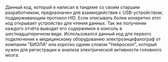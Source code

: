 Данный код, который я написал в тандеме со своим старшим разработчиком, предназначен для взаимодействия с USB-устройством, поддерживающим протокол HID. 
Если описывать более конкретно этот код открывает устройство для чтения данных. Так же получении каждого отчёта выводит его содержимое в консоль в шестнадцатеричном виде. 
Использовался данный код для первого подключения к медицинскому оборудованию электроэнцефалограф от компании "БИОЛА" или коротко одним словом "Нейроскоп", который нужен для регистрации и анализа электрической активности головного мозга.
